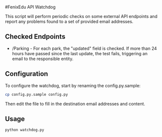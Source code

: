 #FenixEdu API Watchdog

This script will perform periodic checks on some external API endpoints and report any problems found to a set of provided email addresses.

## Checked Endpoints
 - /Parking  -  For each park, the "updated" field is checked. If more than 24 hours have passed since the last update, the test fails, triggering an email to the responsible entity.
 
## Configuration
To configure the watchdog, start by renaming the config.py.sample:
```sh
cp config.py.sample config.py
```

Then edit the file to fill in the destination email addresses and content.
 
## Usage
```python
python watchdog.py
```